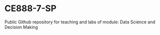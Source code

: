 # CE888-7-SP
Public Github repository for teaching and labs of module: Data Science and Decision Making
